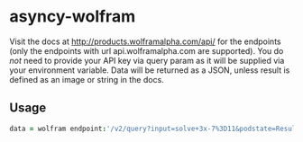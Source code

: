 # asyncy-wolfram

Visit the docs at http://products.wolframalpha.com/api/ for the endpoints (only the endpoints with url api.wolframalpha.com are supported).
You do *not* need to provide your API key via query param as it will be supplied via your environment variable.
Data will be returned as a JSON, unless result is defined as an image or string in the docs.

## Usage

```coffee
data = wolfram endpoint:'/v2/query?input=solve+3x-7%3D11&podstate=Result__Step-by-step+solution'
```
